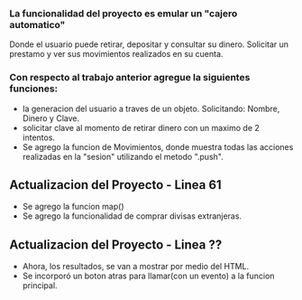 ### La funcionalidad del proyecto es emular un "cajero automatico"
Donde el usuario puede retirar, depositar y consultar su dinero. Solicitar un prestamo y ver sus movimientos realizados en su cuenta.

### Con respecto al trabajo anterior agregue la siguientes funciones:
- la generacion del usuario a traves de un objeto. Solicitando: Nombre, Dinero y Clave.  
- solicitar clave al momento de retirar dinero con un maximo de 2 intentos.  
- Se agrego la funcion de Movimientos, donde muestra todas las acciones realizadas en la "sesion" utilizando el metodo ".push".  

## Actualizacion del Proyecto - Linea 61
- Se agrego la funcion map()
- Se agrego la funcionalidad de comprar divisas extranjeras.

## Actualizacion del Proyecto - Linea ??
- Ahora, los resultados, se van a mostrar por medio del HTML.
- Se incorporó un boton atras para llamar(con un evento) a la funcion principal.